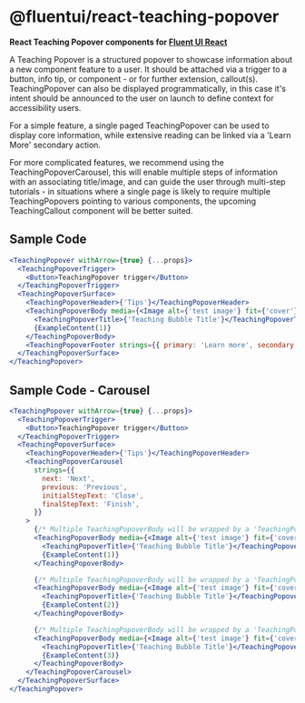 # @fluentui/react-teaching-popover

**React Teaching Popover components for [Fluent UI React](https://react.fluentui.dev/)**

A Teaching Popover is a structured popover to showcase information about a new component feature to a user. It should be attached via a trigger to a button, info tip, or component - or for further extension, callout(s). TeachingPopover can also be displayed programmatically, in this case it's intent should be announced to the user on launch to define context for accessibility users.

For a simple feature, a single paged TeachingPopover can be used to display core information, while extensive reading can be linked via a 'Learn More' secondary action.

For more complicated features, we recommend using the TeachingPopoverCarousel, this will enable multiple steps of information with an associating title/image, and can guide the user through multi-step tutorials - in situations where a single page is likely to require multiple TeachingPopovers pointing to various components, the upcoming TeachingCallout component will be better suited.

## Sample Code

```jsx
<TeachingPopover withArrow={true} {...props}>
  <TeachingPopoverTrigger>
    <Button>TeachingPopover trigger</Button>
  </TeachingPopoverTrigger>
  <TeachingPopoverSurface>
    <TeachingPopoverHeader>{'Tips'}</TeachingPopoverHeader>
    <TeachingPopoverBody media={<Image alt={'test image'} fit={'cover'} src={SwapImage} />}>
      <TeachingPopoverTitle>{'Teaching Bubble Title'}</TeachingPopoverTitle>
      {ExampleContent(1)}
    </TeachingPopoverBody>
    <TeachingPopoverFooter strings={{ primary: 'Learn more', secondary: 'Got it' }} />
  </TeachingPopoverSurface>
</TeachingPopover>
```

## Sample Code - Carousel

```jsx
<TeachingPopover withArrow={true} {...props}>
  <TeachingPopoverTrigger>
    <Button>TeachingPopover trigger</Button>
  </TeachingPopoverTrigger>
  <TeachingPopoverSurface>
    <TeachingPopoverHeader>{'Tips'}</TeachingPopoverHeader>
    <TeachingPopoverCarousel
      strings={{
        next: 'Next',
        previous: 'Previous',
        initialStepText: 'Close',
        finalStepText: 'Finish',
      }}
    >
      {/* Multiple TeachingPopoverBody will be wrapped by a 'TeachingPopoverCarousel'*/}
      <TeachingPopoverBody media={<Image alt={'test image'} fit={'cover'} src={SwapImage} />}>
        <TeachingPopoverTitle>{'Teaching Bubble Title'}</TeachingPopoverTitle>
        {ExampleContent(1)}
      </TeachingPopoverBody>

      {/* Multiple TeachingPopoverBody will be wrapped by a 'TeachingPopoverCarousel'*/}
      <TeachingPopoverBody media={<Image alt={'test image'} fit={'cover'} src={SwapImage} />}>
        <TeachingPopoverTitle>{'Teaching Bubble Title'}</TeachingPopoverTitle>
        {ExampleContent(2)}
      </TeachingPopoverBody>

      {/* Multiple TeachingPopoverBody will be wrapped by a 'TeachingPopoverCarousel'*/}
      <TeachingPopoverBody media={<Image alt={'test image'} fit={'cover'} src={SwapImage} />}>
        <TeachingPopoverTitle>{'Teaching Bubble Title'}</TeachingPopoverTitle>
        {ExampleContent(3)}
      </TeachingPopoverBody>
    </TeachingPopoverCarousel>
  </TeachingPopoverSurface>
</TeachingPopover>
```
